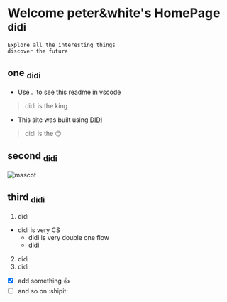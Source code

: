 # Welcome peter&white's HomePage <sup>didi</sup>
```
Explore all the interesting things
discover the future

```
## one <sub>didi</sub>

- Use `。`to see this readme in vscode
> didi is the king

- This site was built using [DIDI](https://github.com/whiteless9)
> didi is the 😊

## second <sub>didi</sub>
![mascot](http://n.sinaimg.cn/sinacn03/258/w640h418/20180721/325c-hfqtahi0030550.jpg)

## third <sub>didi</sub>
1. didi
  - didi is very CS
    - didi is very double one flow
    - didi
2. didi
3. didi
- [x] add something :+1:
- [ ] and so on :shipit:
